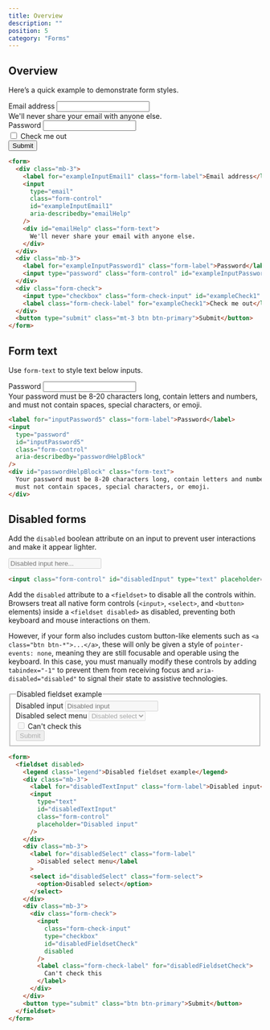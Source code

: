```yaml
---
title: Overview
description: ""
position: 5
category: "Forms"
---
```


## Overview

Here’s a quick example to demonstrate form styles.

<div class="bd-example">
  <form onsubmit="return false">
    <div class="mb-3">
      <label for="exampleInputEmail1" class="form-label">Email address</label>
      <input type="email" class="form-control" id="exampleInputEmail1" aria-describedby="emailHelp">
      <div id="emailHelp" class="form-text">We'll never share your email with anyone else.</div>
    </div>
    <div class="mb-3">
      <label for="exampleInputPassword1" class="form-label">Password</label>
      <input type="password" class="form-control" id="exampleInputPassword1">
    </div>
    <div class="form-check">
      <input type="checkbox" class="form-check-input" id="exampleCheck1">
      <label class="form-check-label" for="exampleCheck1">Check me out</label>
    </div>
    <button type="submit" class="mt-3 btn btn-primary">Submit</button>
  </form>
</div>

```html
<form>
  <div class="mb-3">
    <label for="exampleInputEmail1" class="form-label">Email address</label>
    <input
      type="email"
      class="form-control"
      id="exampleInputEmail1"
      aria-describedby="emailHelp"
    />
    <div id="emailHelp" class="form-text">
      We'll never share your email with anyone else.
    </div>
  </div>
  <div class="mb-3">
    <label for="exampleInputPassword1" class="form-label">Password</label>
    <input type="password" class="form-control" id="exampleInputPassword1" />
  </div>
  <div class="form-check">
    <input type="checkbox" class="form-check-input" id="exampleCheck1" />
    <label class="form-check-label" for="exampleCheck1">Check me out</label>
  </div>
  <button type="submit" class="mt-3 btn btn-primary">Submit</button>
</form>
```

## Form text

Use `form-text` to style text below inputs.

<div class="bd-example">
  <label for="inputPassword5" class="form-label">Password</label>
  <input type="password" id="inputPassword5" class="form-control" aria-describedby="passwordHelpBlock">
  <div id="passwordHelpBlock" class="form-text">
    Your password must be 8-20 characters long, contain letters and numbers, and must not contain spaces, special
    characters, or emoji.
  </div>
</div>

```html
<label for="inputPassword5" class="form-label">Password</label>
<input
  type="password"
  id="inputPassword5"
  class="form-control"
  aria-describedby="passwordHelpBlock"
/>
<div id="passwordHelpBlock" class="form-text">
  Your password must be 8-20 characters long, contain letters and numbers, and
  must not contain spaces, special characters, or emoji.
</div>
```

## Disabled forms

Add the `disabled` boolean attribute on an input to prevent user interactions and make it appear lighter.

<div class="bd-example">
  <input class="form-control" id="disabledInput" type="text" placeholder="Disabled input here..." disabled>
</div>

```html
<input class="form-control" id="disabledInput" type="text" placeholder="Disabled input here..." disabled>
```

Add the `disabled` attribute to a `<fieldset>` to disable all the controls within. Browsers treat all native form controls (`<input>`, `<select>`, and `<button>` elements) inside a `<fieldset disabled>` as disabled, preventing both keyboard and mouse interactions on them.

However, if your form also includes custom button-like elements such as `<a class="btn btn-*">...</a>`, these will only be given a style of `pointer-events: none`, meaning they are still focusable and operable using the keyboard. In this case, you must manually modify these controls by adding `tabindex="-1"` to prevent them from receiving focus and `aria-disabled="disabled"` to signal their state to assistive technologies.

<div class="bd-example">
  <form>
    <fieldset disabled>
      <legend class="legend">Disabled fieldset example</legend>
      <div class="mb-3">
        <label for="disabledTextInput" class="form-label">Disabled input</label>
        <input type="text" id="disabledTextInput" class="form-control" placeholder="Disabled input">
      </div>
      <div class="mb-3">
        <label for="disabledSelect" class="form-label">Disabled select menu</label>
        <select id="disabledSelect" class="form-select">
          <option>Disabled select</option>
        </select>
      </div>
      <div class="mb-3">
        <div class="form-check">
          <input class="form-check-input" type="checkbox" id="disabledFieldsetCheck" disabled>
          <label class="form-check-label" for="disabledFieldsetCheck">
            Can't check this
          </label>
        </div>
      </div>
      <button type="submit" class="btn btn-primary">Submit</button>
    </fieldset>
  </form>
</div>

```html
<form>
  <fieldset disabled>
    <legend class="legend">Disabled fieldset example</legend>
    <div class="mb-3">
      <label for="disabledTextInput" class="form-label">Disabled input</label>
      <input
        type="text"
        id="disabledTextInput"
        class="form-control"
        placeholder="Disabled input"
      />
    </div>
    <div class="mb-3">
      <label for="disabledSelect" class="form-label"
        >Disabled select menu</label
      >
      <select id="disabledSelect" class="form-select">
        <option>Disabled select</option>
      </select>
    </div>
    <div class="mb-3">
      <div class="form-check">
        <input
          class="form-check-input"
          type="checkbox"
          id="disabledFieldsetCheck"
          disabled
        />
        <label class="form-check-label" for="disabledFieldsetCheck">
          Can't check this
        </label>
      </div>
    </div>
    <button type="submit" class="btn btn-primary">Submit</button>
  </fieldset>
</form>
```
